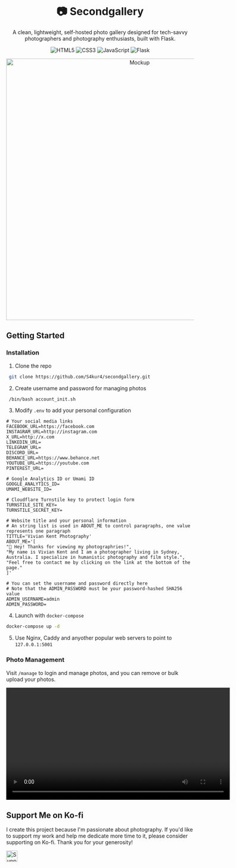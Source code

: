 <div align="center">

# 📷 Secondgallery

A clean, lightweight, self-hosted photo gallery designed for tech-savvy photographers and photography enthusiasts, built with Flask.

![HTML5](https://img.shields.io/badge/html5-%23E34F26.svg?style=for-the-badge&logo=html5&logoColor=white) ![CSS3](https://img.shields.io/badge/css3-%231572B6.svg?style=for-the-badge&logo=css3&logoColor=white) ![JavaScript](https://img.shields.io/badge/javascript-%23323330.svg?style=for-the-badge&logo=javascript&logoColor=white) ![Flask](https://img.shields.io/badge/flask-%23000.svg?style=for-the-badge&logo=flask&logoColor=white)

</div>

<div align="center">
  <img src="/mockup.png?raw=true" alt="Mockup" width="700">
</div>

## Getting Started

### Installation

1. Clone the repo

```sh
 git clone https://github.com/S4kur4/secondgallery.git
```

2. Create username and password for managing photos

```sh
 /bin/bash account_init.sh
```
3. Modify `.env` to add your personal configuration

```
# Your social media links
FACEBOOK_URL=https://facebook.com
INSTAGRAM_URL=http://instagram.com
X_URL=http://x.com
LINKEDIN_URL=
TELEGRAM_URL=
DISCORD_URL=
BEHANCE_URL=https://www.behance.net
YOUTUBE_URL=https://youtube.com
PINTEREST_URL=
```
```
# Google Analytics ID or Umami ID
GOOGLE_ANALYTICS_ID=
UMAMI_WEBSITE_ID=
```
```
# Cloudflare Turnstile key to protect login form
TURNSTILE_SITE_KEY=
TURNSTILE_SECRET_KEY=
```
```
# Website title and your personal information
# An string list is used in ABOUT_ME to control paragraphs, one value represents one paragraph
TITTLE='Vivian Kent Photography'
ABOUT_ME='[
"👋 Hey! Thanks for viewing my photographries!",
"My name is Vivian Kent and I am a photographer living in Sydney, Australia. I specialize in humanistic photography and film style.",
"Feel free to contact me by clicking on the link at the bottom of the page."
]'
```
```
# You can set the username and password directly here
# Note that the ADMIN_PASSWORD must be your password-hashed SHA256 value
ADMIN_USERNAME=admin
ADMIN_PASSWORD=
```
4.  Launch with `docker-compose`

```sh
docker-compose up -d
```

5. Use Nginx, Caddy and anyother popular web servers to point to `127.0.0.1:5001`

### Photo Management

Visit `/manage` to login and manage photos, and you can remove or bulk upload your photos.

<video src="https://github.com/user-attachments/assets/701ab063-a256-435b-ac5a-4f3a06aea8fa" controls width="600"></video>

## Support Me on Ko-fi

I create this project because I'm passionate about photography. If you'd like to support my work and help me dedicate more time to it, please consider supporting on Ko-fi. Thank you for your generosity!

<a href="https://ko-fi.com/s4kur4_" target="_blank">
    <img src="https://ko-fi.com/img/githubbutton_sm.svg" alt="Support me on Ko-fi" style="height:30px;">
</a>
